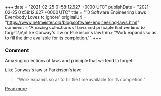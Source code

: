 
+++
date = "2021-02-25 01:58:12.627 +0000 UTC"
publishDate = "2021-02-25 01:58:12.627 +0000 UTC"
title = "10 Software Engineering Laws Everybody Loves to Ignore"
originalUrl = "https://www.netmeister.org/blog/software-engineering-laws.html"
comment = "Amazing collections of laws and principle that we tend to forget.\n\nLike Conway's law or Parkinson's law:\n\n> \"Work expands so as to fill the time available for its completion.\""
+++

### Comment

Amazing collections of laws and principle that we tend to forget.

Like Conway's law or Parkinson's law:

> "Work expands so as to fill the time available for its completion."

[Read more](https://www.netmeister.org/blog/software-engineering-laws.html)
